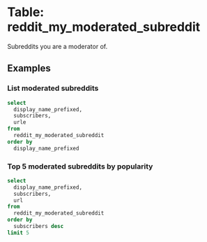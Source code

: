 # Table: reddit_my_moderated_subreddit

Subreddits you are a moderator of.

## Examples

### List moderated subreddits

```sql
select
  display_name_prefixed,
  subscribers,
  urle
from
  reddit_my_moderated_subreddit
order by
  display_name_prefixed
```

### Top 5 moderated subreddits by popularity

```sql
select
  display_name_prefixed,
  subscribers,
  url
from
  reddit_my_moderated_subreddit
order by
  subscribers desc
limit 5
```
